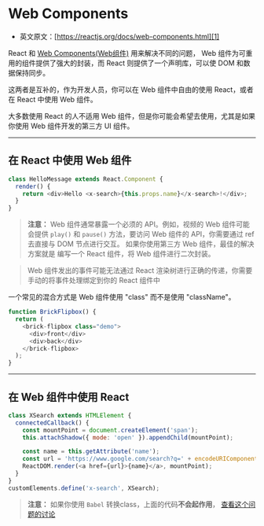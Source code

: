 # Web Components

- 英文原文：[https://reactjs.org/docs/web-components.html][1]

React 和 [Web Components(Web组件)][2]  用来解决不同的问题， Web 组件为可重用的组件提供了强大的封装，而 React 则提供了一个声明库，可以使 DOM 和数据保持同步。

这两者是互补的，作为开发人员，你可以在 Web 组件中自由的使用 React，或者在 React 中使用 Web 组件。


大多数使用 React 的人不适用 Web 组件，但是你可能会希望去使用，尤其是如果你使用 Web 组件开发的第三方 UI 组件。

----

## 在 React 中使用 Web 组件

```javascript
class HelloMessage extends React.Component {
  render() {
    return <div>Hello <x-search>{this.props.name}</x-search>!</div>;
  }
}
```

> **注意：** Web 组件通常暴露一个必须的 API。例如，视频的 Web 组件可能会提供 `play()` 和 `pause()` 方法，要访问 Web 组件的 API，你需要通过 ref 去直接与 DOM 节点进行交互。 如果你使用第三方 Web 组件，最佳的解决方案就是 编写一个 React 组件，将 Web 组件进行二次封装。

> Web 组件发出的事件可能无法通过 React 渲染树进行正确的传递，你需要手动的将事件处理绑定到你的 React 组件中


一个常见的混合方式是 Web 组件使用 "class" 而不是使用 "className"。

```javascript
function BrickFlipbox() {
  return (
    <brick-flipbox class="demo">
      <div>front</div>
      <div>back</div>
    </brick-flipbox>
  );
}
```

----

## 在 Web 组件中使用 React


```javascript
class XSearch extends HTMLElement {
  connectedCallback() {
    const mountPoint = document.createElement('span');
    this.attachShadow({ mode: 'open' }).appendChild(mountPoint);

    const name = this.getAttribute('name');
    const url = 'https://www.google.com/search?q=' + encodeURIComponent(name);
    ReactDOM.render(<a href={url}>{name}</a>, mountPoint);
  }
}
customElements.define('x-search', XSearch);
```

> **注意：** 如果你使用 `Babel` 转换class，上面的代码**不会起作用**， [查看这个问题的讨论][3]







[1]: https://reactjs.org/docs/web-components.html
[2]: https://developer.mozilla.org/en-US/docs/Web/Web_Components
[3]: https://github.com/w3c/webcomponents/issues/587



